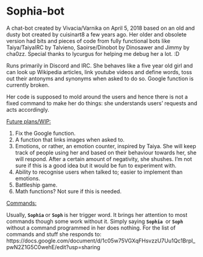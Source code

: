 # Sophia-bot
<p>
A chat-bot created by Vivacia/Varnika on April 5, 2018 based on an old and dusty bot created by cuisinart8 a few years ago. Her older and obsolete version had bits and pieces of code from fully functional bots like Taiya/TaiyaIRC by Talvieno, Saoirse/Dinobot by Dinosawer and Jimmy by cha0zz. Special thanks to lycurgus for helping me debug her a lot. :D
</p>
<p>
Runs primarily in Discord and IRC. She behaves like a five year old girl and can look up Wikipedia articles, link youtube videos and define words, toss out their antonyms and synonyms when asked to do so. Google function is currently broken.
</p>
<p>
Her code is supposed to mold around the users and hence there is not a fixed command to make her do things: she understands users’ requests and acts accordingly.
</p>
<p>
<span style="text-decoration:underline;">Future plans/WIP:</span>
</p>
<ol>

<li>Fix the Google function.

<li>A function that links images when asked to.

<li>Emotions, or rather, an emotion counter, inspired by Taiya. She will keep track of people using her and based on their behaviour towards her, she will respond. After a certain amount of negativity, she shushes. I’m not sure if this is a good idea but it would be fun to experiment with.

<li>Ability to recognise users when talked to; easier to implement than emotions.

<li>Battleship game.

<li>Math functions? Not sure if this is needed.
</li>
</ol>
<p>
<span style="text-decoration:underline;">Commands:</span>
</p>
<p>
Usually, <strong><code>Sophia</code> </strong>or <strong><code>Soph</code> </strong>is her trigger word. It brings her attention to most commands though some work without it. Simply saying <strong><code>Sophia </code></strong>or <strong><code>Soph</code> </strong>without a command programmed in her does nothing.
For the list of commands and stuff she responds to:
https://docs.google.com/document/d/1c05w75VGXqFHsvzzU7Uu1Qc1Brpl_pwN2Z1G5C0wehE/edit?usp=sharing
